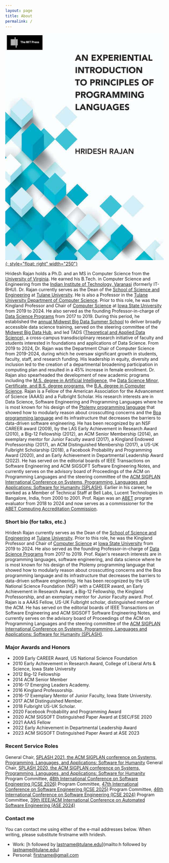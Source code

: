 ```yaml
---
layout: page
title: About
permalink: /
---
```


[![bookimage](images/eipopl.jpeg){: style="float: right" width="250"}](https://mitpress.mit.edu/9780262045452/an-experiential-introduction-to-principles-of-programming-languages/)

Hridesh Rajan holds a Ph.D. and an MS in Computer Science from the [University of Virginia](https://virginia.edu).
He earned his B.Tech. in Computer Science and Engineering from 
the [Indian Institute of Technology, Varanasi](https://iitbhu.ac.in) (formerly IT-BHU).
Dr. Rajan currently serves as the Dean of the [School of Science and Engineering](https://sse.tulane.edu)
at [Tulane University](https://tulane.edu).
He is also a Professor in the [Tulane University Department of Computer Science](https://sse.tulane.edu/cs).
Prior to this role, he was the Kingland Professor and Chair
of [Computer Science](https://www.cs.iastate.edu)
at [Iowa State University](https://www.iastate.edu) from 2019 to 2024.
He also served as the founding Professor-in-charge of 
[Data Science Programs](https://datascience.iastate.edu) from 2017 to 2019.
During this period, he established the [annual Midwest Big Data Summer School](https://mbds.cs.iastate.edu) 
to deliver broadly accessible data science training,
served on the steering committee of the [Midwest Big Data Hub](https://midwestbigdatahub.org),
and led TADS ([Theoretical and Applied Data Science](https://tads.research.iastate.edu)), 
a cross-campus transdisciplinary research initiative of faculty and students interested 
in foundations and applications of Data Science.
From 2019 to 2024, Dr. Rajan was the Department Chair of Computer Science from 2019-2024, 
during which he oversaw significant growth in students, faculty, staff, and research funding.
His leadership in equity, diversity and inclusion led to the creation of a 
departmental broadening participation in computing plan and resulted
in a 45% increase in female enrollment.
Dr. Rajan also spearheaded the development of new academic programs including 
the [M.S. degree in Artificial Intelligence](https://www.cs.iastate.edu/ai), 
the [Data Science Minor, Certificate, and B.S. degree programs](https://datascience.iastate.edu),
the [B.A. degree in Computer Science](https://www.cs.iastate.edu/bachelor-arts-computer-science-approved-iowa-board-regents).
Rajan is a Fellow of the American Association for the Advancement of Science (AAAS)
and a Fulbright Scholar.
His research interests are in
Data Science, Software Engineering and Programming Languages 
where he is most known for his design of the 
[Ptolemy programming language](https://ptolemy.cs.iastate.edu) that 
showed how to modularly reason about crosscutting concerns and the 
[Boa programming language](https://boa.cs.iastate.edu) 
and its infrastructure that decreases the barriers to data-driven software engineering. 
He has been recognized by an NSF CAREER award (2009), 
by the LAS Early Achievement in Research Award (2010), 
a Big-12 Fellowship (2012), 
an ACM Senior Membership (2014), 
an exemplary mentor for Junior Faculty award (2017), 
a Kingland Endowed Professorship (2017), 
an ACM Distinguished Membership (2017), 
a US-UK Fulbright Scholarship (2018),
a Facebook Probability and Programming Award (2020), and 
an Early Achievement in Departmental Leadership Award (2022). 
He has served on the editorial boards of IEEE Transactions on Software Engineering and 
ACM SIGSOFT Software Engineering Notes, and currently serves on the advisory 
board of Proceedings of the ACM on Programming Languages and the steering committee of 
the [ACM SIGPLAN International Conference on Systems, Programming, Languages and Applications: Software for Humanity (SPLASH)](https://2024.splashcon.org). 
Earlier in his career, he worked as a Member of Technical Staff at Bell Labs,
Lucent Technologies in Bangalore, India, from 2000 to 2001.
Prof. Rajan was an [ABET](https://ABET.org/) program evaluator from 2018 to 2024 
and now serves as a commissioner for the [ABET Computing Accreditation Commission](https://www.abet.org/about-abet/governance/accreditation-commissions-2/).



### Short bio (for talks, etc.)

Hridesh Rajan currently serves as the Dean of the [School of Science and Engineering](https://sse.tulane.edu) at [Tulane University](https://tulane.edu). Prior to this role, he was the Kingland Professor and Chair of [Computer Science](https://www.cs.iastate.edu) at [Iowa State University](https://www.iastate.edu) from 2019 to 2024.  He also served as the founding Professor-in-charge of [Data Science Programs](https://datascience.iastate.edu) from 2017 to 2019. Prof. Rajan's research interests are in programming languages, software engineering, and data science where he is most known for his design of the Ptolemy programming language that showed how to modularly reason about crosscutting concerns and the Boa programming language and its infrastructure that decreases the barriers to data-driven software engineering. He has been recognized by the US National Science Foundation (NSF) with a CAREER award, an Early Achievement in Research Award, a Big-12 Fellowship, the Kingland Professorship, and an exemplary mentor for Junior Faculty award. Prof. Rajan is a AAAS Fellow, US-UK Fulbright scholar, distinguished member of the ACM. He has served on the editorial boards of IEEE Transactions on Software Engineering and ACM SIGSOFT Software Engineering Notes, and currently serves on the advisory board of Proceedings of the ACM on Programming Languages and the steering committee of the [ACM SIGPLAN International Conference on Systems, Programming, Languages and Applications: Software for Humanity (SPLASH)](https://2024.splashcon.org).

### Major Awards and Honors

- 2009 Early CAREER Award, US National Science Foundation
- 2010 Early Achievement in Research Award, College of Liberal Arts & Science, Iowa State University
- 2012 Big-12 Fellowship
- 2014 ACM Senior Member
- 2016-17 Emerging Leaders Academy. 
- 2016 Kingland Professorship. 
- 2016-17 Exemplary Mentor of Junior Faculty, Iowa State University. 
- 2017 ACM Distinguished Member.
- 2018 Fulbright US-UK Scholar.
- 2020 Facebook Probability and Programming Award
- 2020 ACM SIGSOFT Distinguished Paper Award at ESEC/FSE 2020
- 2021 AAAS Fellow 
- 2022 Early Achievement in Departmental Leadership Award
- 2023 ACM SIGSOFT Distinguished Paper Award at ASE 2023

### Recent Service Roles

General Chair, [SPLASH 2021, the ACM SIGPLAN conference on Systems, Programming, Languages, and Applications: Software for Humanity](https://2021.splashcon.org/)
General Chair, [SPLASH 2020, the ACM SIGPLAN conference on Systems, Programming, Languages, and Applications: Software for Humanity](https://2020.splashcon.org/)
Program Committee, [48th International Conference on Software Engineering (ICSE 2026)](https://conf.researchr.org/track/icse-2026/icse-2026-research-track)
Program Committee, [47th International Conference on Software Engineering (ICSE 2025)](https://conf.researchr.org/track/icse-2025/icse-2025-research-track)
Program Committee, [46th International Conference on Software Engineering (ICSE 2024)](https://conf.researchr.org/track/icse-2024/icse-2024-technical-track)
Program Committee, [39th IEEE/ACM International Conference on Automated Software Engineering (ASE 2024)](https://conf.researchr.org/track/ase-2024/ase-2024-research)


### Contact me

You can contact me using either of the e-mail addresses below. 
When writing, please substitute firstname with hridesh.

* Work: [h followed by lastname@tulane.edu](mailto:h followed by lastname@tulane.edu)
* Personal: [firstname@gmail.com](mailto:firstname@gmail.com)

